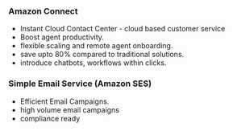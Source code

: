 ### Amazon Connect
- Instant Cloud Contact Center - cloud based customer service
- Boost agent productivity.
- flexible scaling and remote agent onboarding.
- save upto 80% compared to traditional solutions.
- introduce chatbots, workflows within clicks.

### Simple Email Service (Amazon SES)
- Efficient Email Campaigns.
- high volume email campaigns
- compliance ready 	